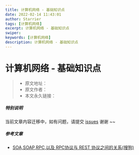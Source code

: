 ```yaml
---
title: 计算机网络 - 基础知识点
date: 2022-02-14 11:43:01
author: Starrier
tags: [计算机网络]
excerpt: 计算机网络 - 基础知识点
swiper:
keywords: [计算机网络]
description: 计算机网络 - 基础知识点
---
```


# 计算机网络 - 基础知识点

> * 原文地址：[]()
> * 原文作者：[]()
> * 本文永久链接：[]()

##### **特别说明**

当前文章内容迁移中，如有问题，请提交 [issues](https://github.com/Starrier/starrier.github.io/issues) 谢谢 ~~

##### 参考文章

- [SOA,SOAP,RPC,以及 RPC协议与 REST 协议之间的关系(搜狗)](https://www.cnblogs.com/aspirant/p/9172336.html)
